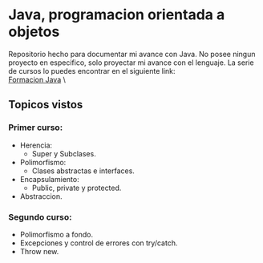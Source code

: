 # Java, programacion orientada a objetos
Repositorio hecho para documentar mi avance con Java. No posee ningun proyecto en especifico, solo proyectar mi avance con el lenguaje.
La serie de cursos lo puedes encontrar en el siguiente link: \
[Formacion Java](https://app.aluracursos.com/formacion-javaoo) \
## Topicos vistos
### Primer curso:
 - Herencia:
    - Super y Subclases.
 - Polimorfismo:
    - Clases abstractas e interfaces.
 - Encapsulamiento:
    - Public, private y protected.
 - Abstraccion.

 ### Segundo curso:
  - Polimorfismo a fondo.
  - Excepciones y control de errores con try/catch.
  - Throw new.

